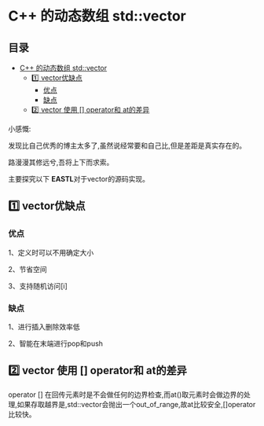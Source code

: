# C++ 的动态数组 std::vector

<h2>
目录
</h2>

- [C++ 的动态数组 std::vector](#c-的动态数组-stdvector)
  - [:one: vector优缺点](#one-vector优缺点)
    - [优点](#优点)
    - [缺点](#缺点)
  - [:two: vector 使用 [] operator和 at的差异](#two-vector-使用--operator和-at的差异)

小感慨:

发现比自己优秀的博主太多了,虽然说经常要和自己比,但是差距是真实存在的。

路漫漫其修远兮,吾将上下而求索。


主要探究以下 **EASTL**对于vector的源码实现。



## :one: vector优缺点

### 优点

1、定义时可以不用确定大小

2、节省空间

3、支持随机访问[i]


### 缺点

1、进行插入删除效率低

2、智能在末端进行pop和push

## :two: vector 使用 [] operator和 at的差异

operator [] 在回传元素时是不会做任何的边界检查,而at()取元素时会做边界的处理,如果存取越界是,std::vector会抛出一个out_of_range,故at比较安全,[]operator比较快。
